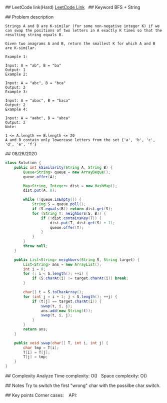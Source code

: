## LeetCode link(Hard)
[LeetCode Link](https://leetcode.com/problems/k-similar-strings/)
 
## Keyword
BFS + String

## Problem description
```
Strings A and B are K-similar (for some non-negative integer K) if we can swap the positions of two letters in A exactly K times so that the resulting string equals B.

Given two anagrams A and B, return the smallest K for which A and B are K-similar.

Example 1:

Input: A = "ab", B = "ba"
Output: 1
Example 2:

Input: A = "abc", B = "bca"
Output: 2
Example 3:

Input: A = "abac", B = "baca"
Output: 2
Example 4:

Input: A = "aabc", B = "abca"
Output: 2
Note:

1 <= A.length == B.length <= 20
A and B contain only lowercase letters from the set {'a', 'b', 'c', 'd', 'e', 'f'}
```
## 08/26/2020
```java
class Solution {
    public int kSimilarity(String A, String B) {
        Queue<String> queue = new ArrayDeque();
        queue.offer(A);

        Map<String, Integer> dist = new HashMap();
        dist.put(A, 0);

        while (!queue.isEmpty()) {
            String S = queue.poll();
            if (S.equals(B)) return dist.get(S);
            for (String T: neighbors(S, B)) {
                if (!dist.containsKey(T)) {
                    dist.put(T, dist.get(S) + 1);
                    queue.offer(T);
                }
            }
        }
        throw null;
    }

    public List<String> neighbors(String S, String target) {
        List<String> ans = new ArrayList();
        int i = 0;
        for (; i < S.length(); ++i) {
            if (S.charAt(i) != target.charAt(i)) break;
        }

        char[] t = S.toCharArray();
        for (int j = i + 1; j < S.length(); ++j) {
            if (t[j] == target.charAt(i)) {
                swap(t, i, j);
                ans.add(new String(t));
                swap(t, i, j);
            }
        }
        return ans;
    }

    public void swap(char[] T, int i, int j) {
        char tmp = T[i];
        T[i] = T[j];
        T[j] = tmp;
    }
}
```

## Complexity Analyze
Time complexity: O()  
Space complexity: O()

## Notes
Try to switch the first "wrong" char with the possilbe char switch.

## Key points
Corner cases:   
API: